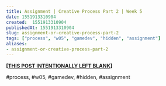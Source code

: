 ```yaml
---
title: Assignment | Creative Process Part 2 | Week 5
date: 1551913310904
created:  1551913310904
publishedAt: 1551913310904
slug: assignment-or-creative-process-part-2
tags: ["process", "w05", "gamedev", "hidden", "assignment"]
aliases:
- assignment-or-creative-process-part-2
---
```


[**[THIS POST INTENTIONALLY LEFT BLANK]**](/posts/constant-i-o-procedurally-generated-levels)

#process, #w05, #gamedev, #hidden, #assignment
